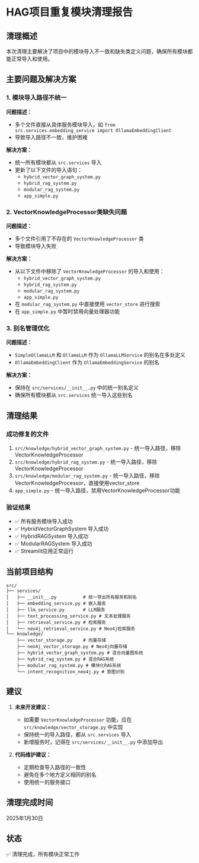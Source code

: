 # HAG项目重复模块清理报告

## 清理概述

本次清理主要解决了项目中的模块导入不一致和缺失类定义问题，确保所有模块都能正常导入和使用。

## 主要问题及解决方案

### 1. 模块导入路径不统一

**问题描述：**
- 多个文件直接从具体服务模块导入，如 `from src.services.embedding_service import OllamaEmbeddingClient`
- 导致导入路径不一致，维护困难

**解决方案：**
- 统一所有模块都从 `src.services` 导入
- 更新了以下文件的导入语句：
  - `hybrid_vector_graph_system.py`
  - `hybrid_rag_system.py` 
  - `modular_rag_system.py`
  - `app_simple.py`

### 2. VectorKnowledgeProcessor类缺失问题

**问题描述：**
- 多个文件引用了不存在的 `VectorKnowledgeProcessor` 类
- 导致模块导入失败

**解决方案：**
- 从以下文件中移除了 `VectorKnowledgeProcessor` 的导入和使用：
  - `hybrid_vector_graph_system.py`
  - `hybrid_rag_system.py`
  - `modular_rag_system.py`
  - `app_simple.py`
- 在 `modular_rag_system.py` 中直接使用 `vector_store` 进行搜索
- 在 `app_simple.py` 中暂时禁用向量处理器功能

### 3. 别名管理优化

**问题描述：**
- `SimpleOllamaLLM` 和 `OllamaLLM` 作为 `OllamaLLMService` 的别名在多处定义
- `OllamaEmbeddingClient` 作为 `OllamaEmbeddingService` 的别名

**解决方案：**
- 保持在 `src/services/__init__.py` 中的统一别名定义
- 确保所有模块都从 `src.services` 统一导入这些别名

## 清理结果

### 成功修复的文件
1. `src/knowledge/hybrid_vector_graph_system.py` - 统一导入路径，移除VectorKnowledgeProcessor
2. `src/knowledge/hybrid_rag_system.py` - 统一导入路径，移除VectorKnowledgeProcessor  
3. `src/knowledge/modular_rag_system.py` - 统一导入路径，移除VectorKnowledgeProcessor，直接使用vector_store
4. `app_simple.py` - 统一导入路径，禁用VectorKnowledgeProcessor功能

### 验证结果
- ✅ 所有服务模块导入成功
- ✅ HybridVectorGraphSystem 导入成功
- ✅ HybridRAGSystem 导入成功  
- ✅ ModularRAGSystem 导入成功
- ✅ Streamlit应用正常运行

## 当前项目结构

```
src/
├── services/
│   ├── __init__.py          # 统一导出所有服务和别名
│   ├── embedding_service.py # 嵌入服务
│   ├── llm_service.py       # LLM服务
│   ├── text_processing_service.py # 文本处理服务
│   ├── retrieval_service.py # 检索服务
│   └── neo4j_retrieval_service.py # Neo4j检索服务
└── knowledge/
    ├── vector_storage.py    # 向量存储
    ├── neo4j_vector_storage.py # Neo4j向量存储
    ├── hybrid_vector_graph_system.py # 混合向量图系统
    ├── hybrid_rag_system.py # 混合RAG系统
    ├── modular_rag_system.py # 模块化RAG系统
    └── intent_recognition_neo4j.py # 意图识别
```

## 建议

1. **未来开发建议：**
   - 如需要 `VectorKnowledgeProcessor` 功能，应在 `src/knowledge/vector_storage.py` 中实现
   - 保持统一的导入路径，都从 `src.services` 导入
   - 新增服务时，记得在 `src/services/__init__.py` 中添加导出

2. **代码维护建议：**
   - 定期检查导入路径的一致性
   - 避免在多个地方定义相同的别名
   - 使用统一的服务接口

## 清理完成时间
2025年1月30日

## 状态
✅ 清理完成，所有模块正常工作